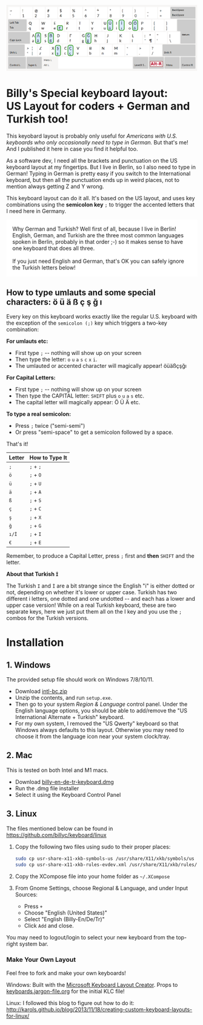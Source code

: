 ![keyboard map](https://github.com/billyc/en-de-tr-keyboard/raw/master/keyboard-US-International.png 'Full Keyboard Map')

# Billy's Special keyboard layout:<br/>US Layout for coders + German and Turkish too!

This keyobard layout is probably only useful for _Americans with U.S. keyboards who only occasionally need to type in German._ But that's me! And I published it here in case you find it helpful too.

As a software dev, I need all the brackets and punctuation on the US keyboard layout at my fingertips. But I live in Berlin, so I also need to type in German! Typing in German is pretty easy if you switch to the International keyboard, but then all the punctuation ends up in weird places, not to mention always getting Z and Y wrong.

This keyboard layout can do it all. It's based on the US layout, and uses key combinations using the **semicolon key** `;` to trigger the accented letters that I need here in Germany.

<p style="padding: 1rem 1rem; background-color: white">
Why German and Turkish? Well first of all, because I live in Berlin! English, German, and Turkish are the three most common languages spoken in Berlin, probably in that order ;-) so it makes sense to have one keyboard that does all three.<br/>
<br/>
If you just need English and German, that's OK you can safely ignore the Turkish letters below!
</p>

## How to type umlauts and some special characters: ö ü ä ß ç ş ğ ı

Every key on this keyboard works exactly like the regular U.S. keyboard with the exception of the `semicolon (;)` key which triggers a two-key combination:

**For umlauts etc:**

- First type `;` -- nothing will show up on your screen
- Then type the letter: `o` `u` `a` `s` `c` `x` `i`.
- The umlauted or accented character will magically appear! öüäßçşğı

**For Capital Letters:**

- First type `;` -- nothing will show up on your screen
- Then type the CAPITAL letter: `SHIFT` plus `o` `u` `a` `s` etc.
- The capital letter will magically appear: Ö Ü Ä etc.

**To type a real semicolon:**

- Press `;` twice ("semi-semi")
- Or press "semi-space" to get a semicolon followed by a space.

That's it!

| Letter | How to Type It |
| ------ | -------------- |
| `;`    | `;` + `;`      |
| `ö`    | `;` + `O`      |
| `ü`    | `;` + `U`      |
| `ä`    | `;` + `A`      |
| `ß`    | `;` + `S`      |
| `ç`    | `;` + `C`      |
| `ş`    | `;` + `X`      |
| `ğ`    | `;` + `G`      |
| `ı/İ`  | `;` + `I`      |
| `€`    | `;` + `E`      |

Remember, to produce a Capital Letter, press `;` first and **then** `SHIFT` and the letter.

**About that Turkish `İ`**

The Turkish `I` and `İ` are a bit strange since the English "i" is either dotted or not, depending on whether it's lower or upper case. Turkish has two different i letters, one dotted and one undotted -- and each has a lower and upper case version! While on a real Turkish keyboard, these are two separate keys, here we just put them all on the I key and you use the `;` combos for the Turkish versions.

# Installation

## 1. Windows

The provided setup file should work on Windows 7/8/10/11.

- Download [intl-bc.zip](https://github.com/billyc/en-de-tr-keyboard/raw/master/windows/intl-bc-keyboard.zip)
- Unzip the contents, and run `setup.exe`.
- Then go to your system _Region & Language_ control panel. Under the English language options, you should be able to add/remove the "US International Alternate + Turkish" keyboard.
- For my own system, I removed the "US Qwerty" keyboard so that Windows always defaults to this layout. Otherwise you may need to choose it from the language icon near your system clock/tray.

## 2. Mac

This is tested on both Intel and M1 macs.

- Download [billy-en-de-tr-keyboard.dmg](https://github.com/billyc/en-de-tr-keyboard/raw/master/mac/billy-en-de-tr-keyboard.dmg)
- Run the .dmg file installer
- Select it using the Keyboard Control Panel

## 3. Linux

The files mentioned below can be found in <https://github.com/billyc/keyboard/linux>

1. Copy the following two files using sudo to their proper places:

   ```bash
   sudo cp usr-share-x11-xkb-symbols-us /usr/share/X11/xkb/symbols/us
   sudo cp usr-share-x11-xkb-rules-evdev.xml /usr/share/X11/xkb/rules/evdev.xml
   ```

2. Copy the XCompose file into your home folder as `~/.XCompose`

3. From Gnome Settings, choose Regional & Language, and under Input Sources:
   - Press `+`
   - Choose "English (United States)"
   - Select "English (Billy-En/De/Tr)"
   - Click `Add` and close.

You may need to logout/login to select your new keyboard from the top-right system bar.

### Make Your Own Layout

Feel free to fork and make your own keyboards!

Windows: Built with the [Microsoft Keyboard Layout Creator](https://msdn.microsoft.com/en-us/globalization/keyboardlayouts.aspx). Props to [keyboards.jargon-file.org](http://keyboards.jargon-file.org) for the initial KLC file!

Linux: I followed this blog to figure out how to do it: <http://karols.github.io/blog/2013/11/18/creating-custom-keyboard-layouts-for-linux/>
